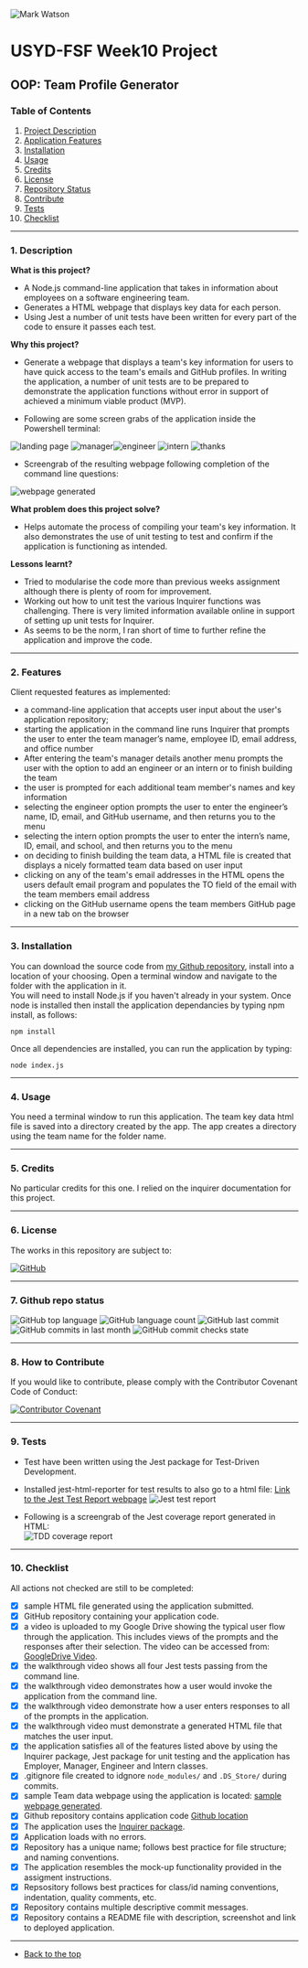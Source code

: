 ![Mark Watson](./dist/img/team.jpg)

# USYD-FSF Week10 Project

## OOP: Team Profile Generator

### Table of Contents

1.  [Project Description](#1-description)
2.  [Application Features](#2-features)
3.  [Installation](#3-installation)
4.  [Usage](#4-usage)
5.  [Credits](#5-credits)
6.  [License](#6-license)
7.  [Repository Status](#7-github-repo-status)
8.  [Contribute](#8-how-to-contribute)
9.  [Tests](#9-tests)
10. [Checklist](#10-checklist)

---

### 1. Description

**What is this project?**

- A Node.js command-line application that takes in information about employees on a software engineering team.
- Generates a HTML webpage that displays key data for each person.
- Using Jest a number of unit tests have been written for every part of the code to ensure it passes each test.

**Why this project?**

- Generate a webpage that displays a team's key information for users to have quick access to the team's emails and GitHub profiles. In writing the application, a number of unit tests are to be prepared to demonstrate the application functions without error in support of achieved a minimum viable product (MVP).

- Following are some screen grabs of the application inside the Powershell terminal:

![landing page](./dist/img/MyTeam_Screenshot1.jpg) ![manager](./dist/img/MyTeam_Screenshot2.jpg)![engineer](./dist/img/MyTeam_Screenshot3.jpg) ![intern](./dist/img/MyTeam_Screenshot4.jpg) ![thanks](./dist/img/MyTeam_Screenshot5.jpg)

- Screengrab of the resulting webpage following completion of the command line questions:

![webpage generated](./dist/img/sample_webpage_generated.jpg)

**What problem does this project solve?**

- Helps automate the process of compiling your team's key information. It also demonstrates the use of unit testing to test and confirm if the application is functioning as intended.

**Lessons learnt?**

- Tried to modularise the code more than previous weeks assignment although there is plenty of room for improvement.
- Working out how to unit test the various Inquirer functions was challenging. There is very limited information available online in support of setting up unit tests for Inquirer.
- As seems to be the norm, I ran short of time to further refine the application and improve the code.

---

### 2. Features

Client requested features as implemented:

- a command-line application that accepts user input about the user's application repository;
- starting the application in the command line runs Inquirer that prompts the user to enter the team manager’s name, employee ID, email address, and office number
- After entering the team's manager details another menu prompts the user with the option to add an engineer or an intern or to finish building the team
- the user is prompted for each additional team member's names and key information
- selecting the engineer option prompts the user to enter the engineer’s name, ID, email, and GitHub username, and then returns you to the menu
- selecting the intern option prompts the user to enter the intern’s name, ID, email, and school, and then returns you to the menu
- on deciding to finish building the team data, a HTML file is created that displays a nicely formatted team data based on user input
- clicking on any of the team's email addresses in the HTML opens the users default email program and populates the TO field of the email with the team members email address
- clicking on the GitHub username opens the team members GitHub page in a new tab on the browser

---

### 3. Installation

You can download the source code from [my Github repository](https://github.com/Mark33Mark/team-key-data-generator), install into a location of your choosing. Open a terminal window and navigate to the folder with the application in it.  
You will need to install Node.js if you haven't already in your system. Once node is installed then install the application dependancies by typing npm install, as follows:

```
npm install
```

Once all dependencies are installed, you can run the application by typing:

```
node index.js
```

---

### 4. Usage

You need a terminal window to run this application. The team key data html file is saved into a directory created by the app. The app creates a directory using the team name for the folder name.

---

### 5. Credits

No particular credits for this one. I relied on the inquirer documentation for this project.

---

### 6. License

The works in this repository are subject to:

[![GitHub](https://img.shields.io/github/license/Mark33Mark/team-key-data-generator)](doc/LICENSE.md)

---

### 7. Github repo status

![GitHub top language](https://img.shields.io/github/languages/top/Mark33Mark/team-key-data-generator)
![GitHub language count](https://img.shields.io/github/languages/count/Mark33Mark/team-key-data-generator)
![GitHub last commit](https://img.shields.io/github/last-commit/Mark33Mark/team-key-data-generator)
![GitHub commits in last month](https://img.shields.io/github/commit-activity/m/Mark33Mark/team-key-data-generator)
![GitHub commit checks state](https://img.shields.io/github/checks-status/Mark33Mark/team-key-data-generator/33cc4265d0e2d20a25460d27bc8941027ce33e9d)

---

### 8. How to Contribute

If you would like to contribute, please comply with the Contributor Covenant Code of Conduct:

[![Contributor Covenant](https://img.shields.io/badge/Contributor%20Covenant-2.1-4baaaa.svg)](doc/code_of_conduct.md)

---

### 9. Tests

- Test have been written using the Jest package for Test-Driven Development.
- Installed  jest-html-reporter for test results to also go to a html file:
[Link to the Jest Test Report webpage](./test-report.html)
![Jest test report](./dist/img/211101_jest_test_report.jpg)  

- Following is a screengrab of the Jest coverage report generated in HTML:  
![TDD coverage report](./dist/img/code_coverage_index_html_file.jpg)

---

### 10. Checklist

All actions not checked are still to be completed:

- [x] sample HTML file generated using the application submitted.
- [x] GitHub repository containing your application code.
- [x] a video is uploaded to my Google Drive showing the typical user flow through the application. This includes views of the prompts and the responses after their selection. The video can be accessed from: [GoogleDrive Video](https://drive.google.com/file/d/1V58CLj3bA4KKh5e1y7-xDZDsqUhObwEs/view?usp=sharing).
- [x] the walkthrough video shows all four Jest tests passing from the command line.
- [x] the walkthrough video demonstrates how a user would invoke the application from the command line.
- [x] the walkthrough video demonstrate how a user enters responses to all of the prompts in the application.
- [x] the walkthrough video must demonstrate a generated HTML file that matches the user input.
- [x] the application satisfies all of the features listed above by using the Inquirer package, Jest package for unit testing and the application has Employer, Manager, Engineer and Intern classes.
- [x] .gitignore file created to idgnore `node_modules/` and `.DS_Store/` during commits.
- [x] sample Team data webpage using the application is located: [sample webpage generated](./SupremeCoders_team_keyData/index.html).
- [x] Github repository contains application code [Github location](https://github.com/Mark33Mark/team-key-data-generator)
- [x] The application uses the [Inquirer package](https://www.npmjs.com/package/inquirer).
- [x] Application loads with no errors.
- [x] Repository has a unique name; follows best practice for file structure; and naming conventions.
- [x] The application resembles the mock-up functionality provided in the assigment instructions.
- [x] Repsository follows best practices for class/id naming conventions, indentation, quality comments, etc.
- [x] Repository contains multiple descriptive commit messages.
- [x] Repository contains a README file with description, screenshot and link to deployed application.

---

- [Back to the top](#usyd-fsf-week10-project)

